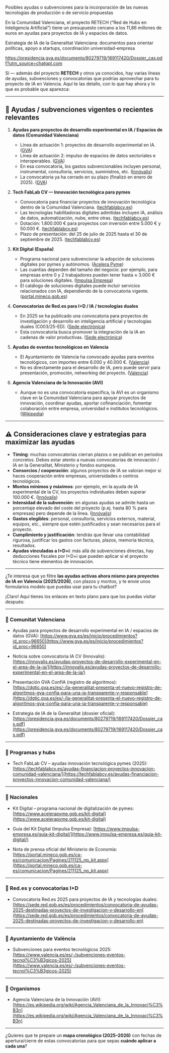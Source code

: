 Posibles ayudas o subvenciones para la incorporación de las nuevas tecnologías de producción o de servicio propuestas

En la Comunidad Valenciana, el proyecto RETECH (“Red de Hubs en Inteligencia Artificial”) tiene un presupuesto cercano a los 11,86 millones de euros en ayudas para proyectos de IA y espacios de datos.

Estrategia de IA de la Generalitat Valenciana: documentos para orientar políticas, apoyo a startups, coordinación universidad-empresa

https://presidencia.gva.es/documents/80279719/169117420/Dossier_cas.pdf?utm_source=chatgpt.com

Sí — además del proyecto **RETECH** y otros ya conocidos, hay varias líneas de ayudas, subvenciones y convocatorias que podrías aprovechar para tu proyecto de IA en Valencia. Aquí te las detallo, con lo que hay ahora y lo que es probable que aparezca:

---

## 🎯 Ayudas / subvenciones vigentes o recientes relevantes

1. **Ayudas para proyectos de desarrollo experimental en IA / Espacios de datos (Comunidad Valenciana)**

   * Línea de actuación 1: proyectos de desarrollo experimental en IA. ([GVA][1])
   * Línea de actuación 2: impulso de espacios de datos sectoriales e interoperables. ([GVA][1])
   * En esa convocatoria, los gastos subvencionables incluyen personal, instrumental, consultoría, servicios, suministros, etc. ([Innóvalis][2])
   * La convocatoria ya ha cerrado en su plazo (finalizó en enero de 2025). ([GVA][1])

2. **Tech FabLab CV — Innovación tecnológica para pymes**

   * Convocatoria para financiar proyectos de innovación tecnológica dentro de la Comunidad Valenciana. ([techfablabcv.es][3])
   * Las tecnologías habilitadoras digitales admitidas incluyen IA, análisis de datos, automatización, nube, entre otras. ([techfablabcv.es][3])
   * Dotación: 1.800.000 € para proyectos con inversión entre 5.000 € y 50.000 €. ([techfablabcv.es][3])
   * Plazo de presentación: del 25 de julio de 2025 hasta el 30 de septiembre de 2025. ([techfablabcv.es][3])

3. **Kit Digital (España)**

   * Programa nacional para subvencionar la adopción de soluciones digitales por pymes y autónomos. ([Acelera Pyme][4])
   * Las cuantías dependen del tamaño del negocio: por ejemplo, para empresas entre 0 y 2 trabajadores pueden tener hasta ≈ 3.000 € para soluciones digitales. ([Impulsa Empresa][5])
   * El catálogo de soluciones digitales puede incluir servicios relacionados con IA, dependiendo de la convocatoria vigente. ([portal.mineco.gob.es][6])

4. **Convocatorias de Red.es para I+D / IA / tecnologías duales**

   * En 2025 se ha publicado una convocatoria para proyectos de investigación y desarrollo en inteligencia artificial y tecnologías duales (C003/25-ED). ([Sede electrónica][7])
   * Esta convocatoria busca promover la integración de la IA en cadenas de valor productivas. ([Sede electrónica][7])

5. **Ayudas de eventos tecnológicos en Valencia**

   * El Ayuntamiento de Valencia ha convocado ayudas para eventos tecnológicos, con importes entre 6.000 y 40.000 €. ([Valencia][8])
   * No es directamente para el desarrollo de IA, pero puede servir para presentación, promoción, networking del proyecto. ([Valencia][8])

6. **Agencia Valenciana de la Innovación (AVI)**

   * Aunque no es una convocatoria específica, la AVI es un organismo clave en la Comunidad Valenciana para apoyar proyectos de innovación, coordinar ayudas, aportar cofinanciación, fomentar colaboración entre empresa, universidad e institutos tecnológicos. ([Wikipedia][9])

---

## ⚠️ Consideraciones clave y estrategias para maximizar las ayudas

* **Timing**: muchas convocatorias cierran plazos o se publican en periodos concretos. Debes estar atento a nuevas convocatorias de innovación / IA en la Generalitat, Ministerio y fondos europeos.
* **Consorcios / cooperación**: algunos proyectos de IA se valoran mejor si haces cooperación entre empresas, universidades o centros tecnológicos.
* **Montos mínimos y máximos**: por ejemplo, en la ayuda de IA experimental de la CV, los proyectos individuales deben superar 100.000 €. ([Innóvalis][2])
* **Intensidad de la subvención**: en algunas ayudas se admite hasta un porcentaje elevado del coste del proyecto (p.ej. hasta 80 % para empresas) pero depende de la línea. ([Innóvalis][2])
* **Gastos elegibles**: personal, consultoría, servicios externos, material, equipos, etc., siempre que estén justificados y sean necesarios para el proyecto.
* **Cumplimiento y justificación**: tendrás que llevar una contabilidad rigurosa, justificar los gastos con facturas, plazos, memoria técnica, resultados.
* **Ayudas vinculadas a I+D+i**: más allá de subvenciones directas, hay deducciones fiscales por I+D+i que pueden aplicar si el proyecto técnico tiene elementos de innovación.

---

¿Te interesa que yo filtre **las ayudas activas ahora mismo para proyectos de IA en Valencia (2025/2026)**, con plazos y montos, y te envíe unos formularios modelo que puedas usar para tu chatbot?

[1]: https://www.gva.es/es/inicio/procedimientos?id_proc=96650&utm_source=chatgpt.com "Ayudas para proyectos de desarrollo experimental en el ..."
[2]: https://innovalis.es/ayudas-proyectos-de-desarrollo-experimental-en-el-area-de-la-ia/?utm_source=chatgpt.com "AYUDAS PROYECTOS DE DESARROLLO ..."
[3]: https://techfablabcv.es/ayudas-financiacion-proyectos-innovacion-comunidad-valenciana/?utm_source=chatgpt.com "Convocatoria de ayudas para la financiación de proyectos de ..."
[4]: https://www.acelerapyme.gob.es/kit-digital?utm_source=chatgpt.com "Kit Digital"
[5]: https://www.impulsa-empresa.es/guia-kit-digital/?utm_source=chatgpt.com "Guía del Kit Digital 2025: todas las claves"
[6]: https://portal.mineco.gob.es/ca-es/comunicacion/Pagines/211125_np_kit.aspx?utm_source=chatgpt.com "El Gobierno lanza el programa Kit Digital para invertir más ..."
[7]: https://sede.red.gob.es/es/procedimientos/convocatoria-de-ayudas-2025-destinadas-proyectos-de-investigacion-y-desarrollo-en?utm_source=chatgpt.com "CONVOCATORIA DE AYUDAS 2025 DESTINADAS A ..."
[8]: https://www.valencia.es/es/-/subvenciones-eventos-tecnol%C3%B3gicos-2025?redirect=%2Fes%2Fcas%2Fpagina-de-categoria%3Fp_p_id%3Dcom_liferay_asset_publisher_web_portlet_AssetPublisherPortlet_INSTANCE_JzpZn9jBadjS%26p_p_lifecycle%3D0%26p_p_state%3Dnormal%26p_p_mode%3Dview%26p_r_p_tag%3Deventos%2Btecnol%25C3%25B3gicos&utm_source=chatgpt.com "València impulsa la innovación con 500.000 euros en ..."
[9]: https://es.wikipedia.org/wiki/Agencia_Valenciana_de_la_Innovaci%C3%B3n?utm_source=chatgpt.com "Agencia Valenciana de la Innovación"

¡Claro! Aquí tienes los enlaces en texto plano para que los puedas visitar después:

---

### 📌 Comunitat Valenciana

* Ayudas para proyectos de desarrollo experimental en IA / espacios de datos (GVA):
  [https://www.gva.es/es/inicio/procedimientos?id_proc=96650](https://www.gva.es/es/inicio/procedimientos?id_proc=96650)

* Noticia sobre convocatoria IA CV (Innovalis):
  [https://innovalis.es/ayudas-proyectos-de-desarrollo-experimental-en-el-area-de-la-ia/](https://innovalis.es/ayudas-proyectos-de-desarrollo-experimental-en-el-area-de-la-ia/)

* Presentación GVA ConfIA (registro de algoritmos):
  [https://dgtic.gva.es/es/-/la-generalitat-presenta-el-nuevo-registro-de-algoritmos-gva-confia-para-una-ia-transparente-y-responsable](https://dgtic.gva.es/es/-/la-generalitat-presenta-el-nuevo-registro-de-algoritmos-gva-confia-para-una-ia-transparente-y-responsable)

* Estrategia de IA de la Generalitat (dossier oficial):
  [https://presidencia.gva.es/documents/80279719/169117420/Dossier_cas.pdf](https://presidencia.gva.es/documents/80279719/169117420/Dossier_cas.pdf)

---

### 📌 Programas y hubs

* Tech FabLab CV – ayudas innovación tecnológica pymes (2025):
  [https://techfablabcv.es/ayudas-financiacion-proyectos-innovacion-comunidad-valenciana/](https://techfablabcv.es/ayudas-financiacion-proyectos-innovacion-comunidad-valenciana/)

---

### 📌 Nacionales

* Kit Digital – programa nacional de digitalización de pymes:
  [https://www.acelerapyme.gob.es/kit-digital](https://www.acelerapyme.gob.es/kit-digital)

* Guía del Kit Digital (Impulsa Empresa):
  [https://www.impulsa-empresa.es/guia-kit-digital/](https://www.impulsa-empresa.es/guia-kit-digital/)

* Nota de prensa oficial del Ministerio de Economía:
  [https://portal.mineco.gob.es/ca-es/comunicacion/Pagines/211125_np_kit.aspx](https://portal.mineco.gob.es/ca-es/comunicacion/Pagines/211125_np_kit.aspx)

---

### 📌 Red.es y convocatorias I+D

* Convocatoria Red.es 2025 para proyectos de IA y tecnologías duales:
  [https://sede.red.gob.es/es/procedimientos/convocatoria-de-ayudas-2025-destinadas-proyectos-de-investigacion-y-desarrollo-en](https://sede.red.gob.es/es/procedimientos/convocatoria-de-ayudas-2025-destinadas-proyectos-de-investigacion-y-desarrollo-en)

---

### 📌 Ayuntamiento de València

* Subvenciones para eventos tecnológicos 2025:
  [https://www.valencia.es/es/-/subvenciones-eventos-tecnol%C3%B3gicos-2025](https://www.valencia.es/es/-/subvenciones-eventos-tecnol%C3%B3gicos-2025)

---

### 📌 Organismos

* Agencia Valenciana de la Innovación (AVI):
  [https://es.wikipedia.org/wiki/Agencia_Valenciana_de_la_Innovaci%C3%B3n](https://es.wikipedia.org/wiki/Agencia_Valenciana_de_la_Innovaci%C3%B3n)

---

¿Quieres que te prepare un **mapa cronológico (2025–2026)** con fechas de apertura/cierre de estas convocatorias para que sepas **cuándo aplicar a cada una**?


